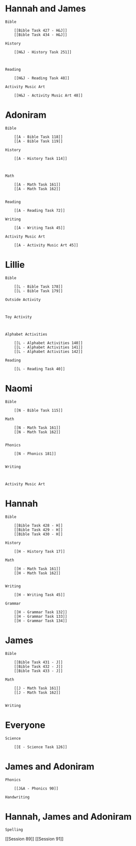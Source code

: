 # Hannah and James

	Bible

		[[Bible Task 427 - H&J]]
		[[Bible Task 434 - H&J]]

	History

		[[H&J - History Task 251]]
		
		

	Reading

		[[H&J - Reading Task 48]]

	Activity Music Art

		[[H&J - Activity Music Art 48]]
# Adoniram

	Bible

		[[A - Bible Task 118]]
		[[A - Bible Task 119]]

	History

		[[A - History Task 114]]
		
		

	Math

		[[A - Math Task 161]]
		[[A - Math Task 162]]
		

	Reading

		[[A - Reading Task 72]]

	Writing

		[[A - Writing Task 45]]

	Activity Music Art

		[[A - Activity Music Art 45]]

# Lillie

	Bible

		[[L - Bible Task 178]]
		[[L - Bible Task 179]]

	Outside Activity

		

	Toy Activity

		

	Alphabet Activities

		[[L - Alphabet Activities 140]]
		[[L - Alphabet Activities 141]]
		[[L - Alphabet Activities 142]]

	Reading

		[[L - Reading Task 40]]

# Naomi

	Bible

		[[N - Bible Task 115]]

	Math

		[[N - Math Task 161]]
		[[N - Math Task 162]]
		

	Phonics

		[[N - Phonics 181]]
		

	Writing

		

	Activity Music Art

		

# Hannah

	Bible

		[[Bible Task 428 - H]]
		[[Bible Task 429 - H]]
		[[Bible Task 430 - H]]

	History

		[[H - History Task 17]]

	Math

		[[H - Math Task 161]]
		[[H - Math Task 162]]
		

	Writing

		[[H - Writing Task 45]]

	Grammar

		[[H - Grammar Task 132]]
		[[H - Grammar Task 133]]
		[[H - Grammar Task 134]]
# James

	Bible

		[[Bible Task 431 - J]]
		[[Bible Task 432 - J]]
		[[Bible Task 433 - J]]

	Math

		[[J - Math Task 161]]
		[[J - Math Task 162]]
		

	Writing

		

# Everyone

	Science

		[[E - Science Task 126]]
		
# James and Adoniram

	Phonics

		[[J&A - Phonics 90]]

	Handwriting

		
# Hannah, James and Adoniram

	Spelling



[[Session 89]]
[[Session 91]]
